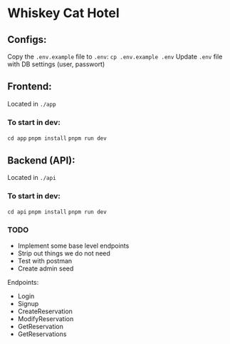 # Whiskey Cat Hotel

## Configs:
Copy the `.env.example` file to `.env`:
`cp .env.example .env`
Update `.env` file with DB settings (user, passwort)


## Frontend:
Located in `./app`

### To start in dev:
`cd app`
`pnpm install`
`pnpm run dev`

## Backend (API):
Located in `./api`

### To start in dev:
`cd api`
`pnpm install`
`pnpm run dev`



### TODO ###
* Implement some base level endpoints
* Strip out things we do not need
* Test with postman
* Create admin seed

Endpoints:
* Login
* Signup
* CreateReservation
* ModifyReservation
* GetReservation
* GetReservations

